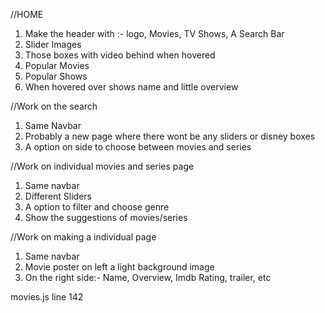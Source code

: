 //HOME

1. Make the header with :- logo, Movies, TV Shows, A Search Bar
2. Slider Images
3. Those boxes with video behind when hovered
4. Popular Movies
5. Popular Shows
6. When hovered over shows name and little overview

//Work on the search

1. Same Navbar
2. Probably a new page where there wont be any sliders or disney boxes
3. A option on side to choose between movies and series

//Work on individual movies and series page

1. Same navbar
2. Different Sliders
3. A option to filter and choose genre
4. Show the suggestions of movies/series

//Work on making a individual page

1. Same navbar
2. Movie poster on left a light background image
3. On the right side:- Name, Overview, Imdb Rating, trailer, etc

movies.js line 142
